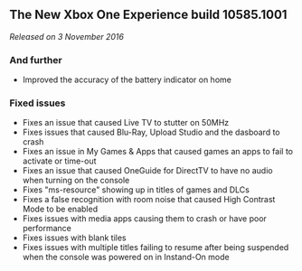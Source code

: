 ## The New Xbox One Experience build 10585.1001
_Released on 3 November 2016_

### And further
- Improved the accuracy of the battery indicator on home

### Fixed issues
- Fixes an issue that caused Live TV to stutter on 50MHz
- Fixes issues that caused Blu-Ray, Upload Studio and the dasboard to crash
- Fixes an issue in My Games & Apps that caused games an apps to fail to activate or time-out
- Fixes an issue that caused OneGuide for DirectTV to have no audio when turning on the console
- Fixes "ms-resource" showing up in titles of games and DLCs
- Fixes a false recognition with room noise that caused High Contrast Mode to be enabled
- Fixes issues with media apps causing them to crash or have poor performance
- Fixes issues with blank tiles
- Fixes issues with multiple titles failing to resume after being suspended when the console was powered on in Instand-On mode